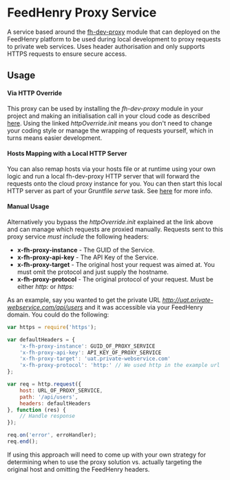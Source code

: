 FeedHenry Proxy Service
=======================

A service based around the 
[fh-dev-proxy](https://github.com/feedhenry-staff/fh-dev-proxy) module that
can deployed on the FeedHenry platform to be used during local 
development to proxy requests to private web services. Uses header 
authorisation and only supports HTTPS requests to ensure secure access.

## Usage

#### Via HTTP Override
This proxy can be used by installing the _fh-dev-proxy_ module in your project 
and making an initialisation call in your cloud code as described 
[here](https://github.com/evanshortiss/fh-dev-proxy#development-usage). Using 
the linked _httpOverride.init_ means you don't need to change your coding style 
or manage the wrapping of requests yourself, which in turns means easier 
development.

#### Hosts Mapping with a Local HTTP Server
You can also remap hosts via your hosts file or at runtime using your own logic 
and run a local fh-dev-proxy HTTP server that will forward the requests onto 
the cloud proxy instance for you. You can then start this local HTTP server as
part of your Gruntfile _serve_ task.
See [here](https://github.com/feedhenry-staff/fh-dev-proxy#cli-usage) for more 
info.

#### Manual Usage
Alternatively you bypass the _httpOverride.init_ explained at the link above 
and can manage which requests are proxied manually. Requests sent to this proxy 
service _must include_ the following headers:

* **x-fh-proxy-instance** - The GUID of the Service.
* **x-fh-proxy-api-key** - The API Key of the Service.
* **x-fh-proxy-target** - The original host your request was aimed at. You must 
omit the protocol and just supply the hostname.
* **x-fh-proxy-protocol** - The original protocol of your request. 
Must be either _http:_ or _https:_

As an example, say you wanted to get the private URL 
_http://uat.private-webservice.com/api/users_ and it was accessible via your 
FeedHenry domain. You could do the following:

```javascript
var https = require('https');

var defaultHeaders = {
	'x-fh-proxy-instance': GUID_OF_PROXY_SERVICE
	'x-fh-proxy-api-key': API_KEY_OF_PROXY_SERVICE
	'x-fh-proxy-target': 'uat.private-webservice.com'
	'x-fh-proxy-protocol': 'http:' // We used http in the example url
};

var req = http.request({
	host: URL_OF_PROXY_SERVICE,
	path: '/api/users',
	headers: defaultHeaders
}, function (res) {
	// Handle response
});

req.on('error', erroHandler);
req.end();
```

If using this approach will need to come up with your own strategy for 
determining when to use the proxy solution vs. actually targeting the original 
host and omitting the FeedHenry headers.
